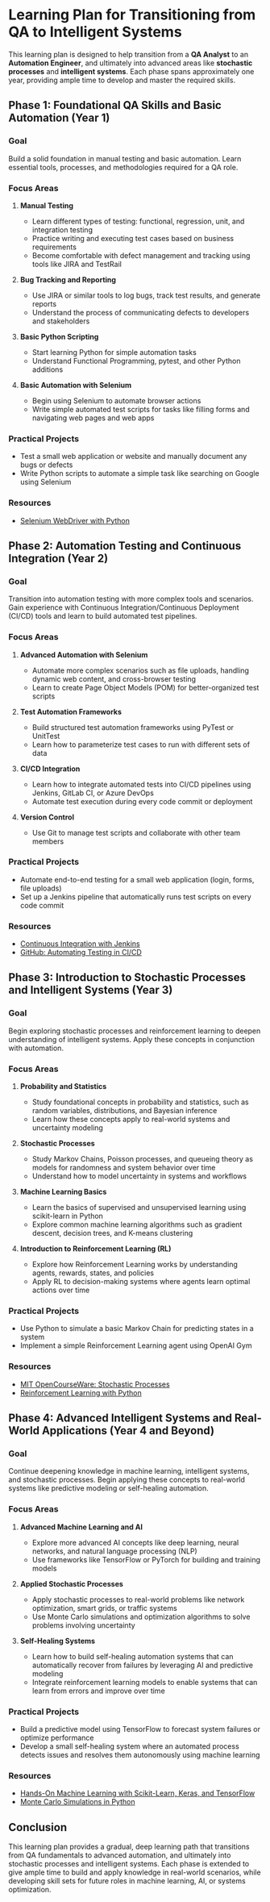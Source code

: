 # Learning Plan for Transitioning from QA to Intelligent Systems

This learning plan is designed to help transition from a **QA Analyst** to an **Automation Engineer**, and ultimately into advanced areas like **stochastic processes** and **intelligent systems**. Each phase spans approximately one year, providing ample time to develop and master the required skills.

## Phase 1: Foundational QA Skills and Basic Automation (Year 1)

### Goal
Build a solid foundation in manual testing and basic automation. Learn essential tools, processes, and methodologies required for a QA role.

### Focus Areas

1. **Manual Testing**
   - Learn different types of testing: functional, regression, unit, and integration testing
   - Practice writing and executing test cases based on business requirements
   - Become comfortable with defect management and tracking using tools like JIRA and TestRail

2. **Bug Tracking and Reporting**
   - Use JIRA or similar tools to log bugs, track test results, and generate reports
   - Understand the process of communicating defects to developers and stakeholders

3. **Basic Python Scripting**
   - Start learning Python for simple automation tasks
   - Understand Functional Programming, pytest, and other Python additions

4. **Basic Automation with Selenium**
   - Begin using Selenium to automate browser actions
   - Write simple automated test scripts for tasks like filling forms and navigating web pages and web apps

### Practical Projects
- Test a small web application or website and manually document any bugs or defects
- Write Python scripts to automate a simple task like searching on Google using Selenium

### Resources
- [Selenium WebDriver with Python](https://testautomationu.applitools.com/selenium-webdriver-tutorial-python.html)

## Phase 2: Automation Testing and Continuous Integration (Year 2)

### Goal
Transition into automation testing with more complex tools and scenarios. Gain experience with Continuous Integration/Continuous Deployment (CI/CD) tools and learn to build automated test pipelines.

### Focus Areas

1. **Advanced Automation with Selenium**
   - Automate more complex scenarios such as file uploads, handling dynamic web content, and cross-browser testing
   - Learn to create Page Object Models (POM) for better-organized test scripts

2. **Test Automation Frameworks**
   - Build structured test automation frameworks using PyTest or UnitTest
   - Learn how to parameterize test cases to run with different sets of data

3. **CI/CD Integration**
   - Learn how to integrate automated tests into CI/CD pipelines using Jenkins, GitLab CI, or Azure DevOps
   - Automate test execution during every code commit or deployment

4. **Version Control**
   - Use Git to manage test scripts and collaborate with other team members

### Practical Projects
- Automate end-to-end testing for a small web application (login, forms, file uploads)
- Set up a Jenkins pipeline that automatically runs test scripts on every code commit

### Resources
- [Continuous Integration with Jenkins](https://www.jenkins.io/doc/)
- [GitHub: Automating Testing in CI/CD](https://docs.github.com/en/actions/automating-builds-and-tests)

## Phase 3: Introduction to Stochastic Processes and Intelligent Systems (Year 3)

### Goal
Begin exploring stochastic processes and reinforcement learning to deepen understanding of intelligent systems. Apply these concepts in conjunction with automation.

### Focus Areas

1. **Probability and Statistics**
   - Study foundational concepts in probability and statistics, such as random variables, distributions, and Bayesian inference
   - Learn how these concepts apply to real-world systems and uncertainty modeling

2. **Stochastic Processes**
   - Study Markov Chains, Poisson processes, and queueing theory as models for randomness and system behavior over time
   - Understand how to model uncertainty in systems and workflows

3. **Machine Learning Basics**
   - Learn the basics of supervised and unsupervised learning using scikit-learn in Python
   - Explore common machine learning algorithms such as gradient descent, decision trees, and K-means clustering

4. **Introduction to Reinforcement Learning (RL)**
   - Explore how Reinforcement Learning works by understanding agents, rewards, states, and policies
   - Apply RL to decision-making systems where agents learn optimal actions over time

### Practical Projects
- Use Python to simulate a basic Markov Chain for predicting states in a system
- Implement a simple Reinforcement Learning agent using OpenAI Gym

### Resources
- [MIT OpenCourseWare: Stochastic Processes](https://ocw.mit.edu/courses/mathematics/18-445-introduction-to-stochastic-processes-spring-2015/)
- [Reinforcement Learning with Python](https://www.udemy.com/course/reinforcement-learning/)

## Phase 4: Advanced Intelligent Systems and Real-World Applications (Year 4 and Beyond)

### Goal
Continue deepening knowledge in machine learning, intelligent systems, and stochastic processes. Begin applying these concepts to real-world systems like predictive modeling or self-healing automation.

### Focus Areas

1. **Advanced Machine Learning and AI**
   - Explore more advanced AI concepts like deep learning, neural networks, and natural language processing (NLP)
   - Use frameworks like TensorFlow or PyTorch for building and training models

2. **Applied Stochastic Processes**
   - Apply stochastic processes to real-world problems like network optimization, smart grids, or traffic systems
   - Use Monte Carlo simulations and optimization algorithms to solve problems involving uncertainty

3. **Self-Healing Systems**
   - Learn how to build self-healing automation systems that can automatically recover from failures by leveraging AI and predictive modeling
   - Integrate reinforcement learning models to enable systems that can learn from errors and improve over time

### Practical Projects
- Build a predictive model using TensorFlow to forecast system failures or optimize performance
- Develop a small self-healing system where an automated process detects issues and resolves them autonomously using machine learning

### Resources
- [Hands-On Machine Learning with Scikit-Learn, Keras, and TensorFlow](https://www.oreilly.com/library/view/hands-on-machine-learning/9781492032632/)
- [Monte Carlo Simulations in Python](https://realpython.com/monte-carlo-python/)

## Conclusion

This learning plan provides a gradual, deep learning path that transitions from QA fundamentals to advanced automation, and ultimately into stochastic processes and intelligent systems. Each phase is extended to give ample time to build and apply knowledge in real-world scenarios, while developing skill sets for future roles in machine learning, AI, or systems optimization.